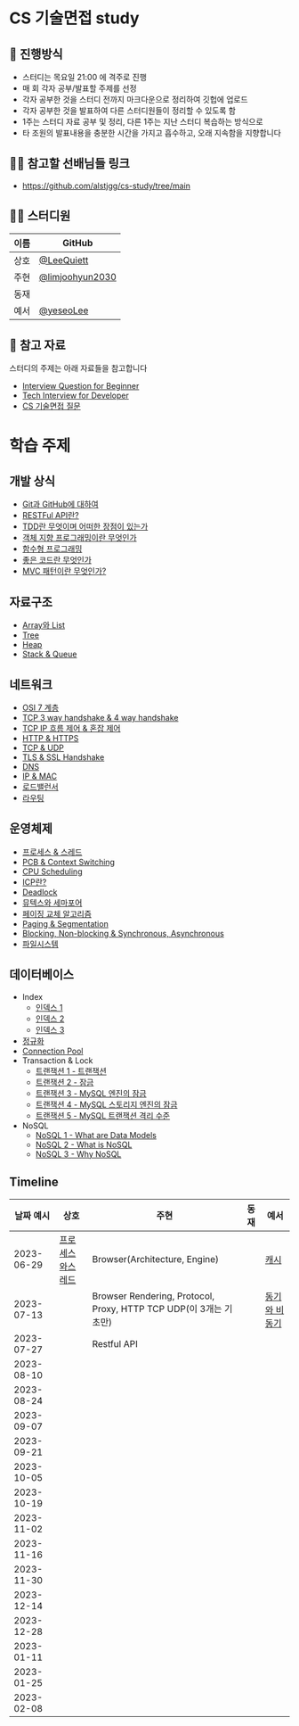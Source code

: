 # CS 기술면접 study

## 🌳 진행방식
- 스터디는 목요일 21:00 에 격주로 진행
- 매 회 각자 공부/발표할 주제를 선정
- 각자 공부한 것을 스터디 전까지 마크다운으로 정리하여 깃헙에 업로드
- 각자 공부한 것을 발표하여 다른 스터디원들이 정리할 수 있도록 함
- 1주는 스터디 자료 공부 및 정리, 다른 1주는 지난 스터디 복습하는 방식으로
- 타 조원의 발표내용을 충분한 시간을 가지고 흡수하고, 오래 지속함을 지향합니다

## 👨‍🎓 참고할 선배님들 링크
- https://github.com/alstjgg/cs-study/tree/main

## 👨‍💻  스터디원

| 이름   | GitHub                                         |
| ---- | ---------------------------------------------- |
| 상호 | [@LeeQuiett](https://github.com/LeeQuiett) |
| 주현 | [@limjoohyun2030](https://github.com/limjoohyun2030) |
| 동재 | |
| 예서 | [@yeseoLee](https://github.com/yeseoLee) |


## 📌 참고 자료
스터디의 주제는 아래 자료들을 참고합니다
- [Interview Question for Beginner](https://github.com/JaeYeopHan/Interview_Question_for_Beginner)
- [Tech Interview for Developer](https://github.com/gyoogle/tech-interview-for-developer)
- [CS 기술면접 질문](https://mangkyu.tistory.com/88)

# 학습 주제
## 개발 상식
- [Git과 GitHub에 대하여](https://github.com/alstjgg/cs-study/blob/main/%EA%B0%9C%EB%B0%9C%20%EC%83%81%EC%8B%9D/Git%EA%B3%BC%20Github%EC%97%90%20%EB%8C%80%ED%95%98%EC%97%AC.md)
- [RESTFul API란?](https://github.com/alstjgg/cs-study/blob/main/%EA%B0%9C%EB%B0%9C%20%EC%83%81%EC%8B%9D/RESTFul%20API%EB%9E%80%3F.md)
- [TDD란 무엇이며 어떠한 장점이 있는가](https://github.com/alstjgg/cs-study/blob/main/%EA%B0%9C%EB%B0%9C%20%EC%83%81%EC%8B%9D/TDD%20%EB%9E%80%20%EB%AC%B4%EC%97%87%EC%9D%B4%EB%A9%B0%20%EC%96%B4%EB%96%A0%ED%95%9C%20%EC%9E%A5%EC%A0%90%EC%9D%B4%20%EC%9E%88%EB%8A%94%EA%B0%80.md)
- [객체 지향 프로그래밍이란 무엇인가](https://github.com/alstjgg/cs-study/blob/main/%EA%B0%9C%EB%B0%9C%20%EC%83%81%EC%8B%9D/%EA%B0%9D%EC%B2%B4%20%EC%A7%80%ED%96%A5%20%ED%94%84%EB%A1%9C%EA%B7%B8%EB%9E%98%EB%B0%8D%EC%9D%B4%EB%9E%80%20%EB%AC%B4%EC%97%87%EC%9D%B8%EA%B0%80.md)
- [함수형 프로그래밍](https://github.com/alstjgg/cs-study/blob/main/%EA%B0%9C%EB%B0%9C%20%EC%83%81%EC%8B%9D/%ED%95%A8%EC%88%98%ED%98%95%20%ED%94%84%EB%A1%9C%EA%B7%B8%EB%9E%98%EB%B0%8D.md)
- [좋은 코드란 무엇인가](https://github.com/alstjgg/cs-study/blob/main/%EA%B0%9C%EB%B0%9C%20%EC%83%81%EC%8B%9D/%EC%A2%8B%EC%9D%80%20%EC%BD%94%EB%93%9C%EB%9E%80%20%EB%AC%B4%EC%97%87%EC%9D%B8%EA%B0%80%3F.md)
- [MVC 패턴이란 무엇인가?](https://github.com/alstjgg/cs-study/blob/main/%EA%B0%9C%EB%B0%9C%20%EC%83%81%EC%8B%9D/MVC%20%ED%8C%A8%ED%84%B4%EC%9D%B4%EB%9E%80%20%EB%AC%B4%EC%97%87%EC%9D%B8%EA%B0%80%3F.md)
## 자료구조
- [Array와 List](https://github.com/alstjgg/cs-study/blob/main/%EA%B0%9C%EB%B0%9C%20%EC%83%81%EC%8B%9D/Array%EC%99%80%20List.md)
- [Tree](https://github.com/alstjgg/cs-study/blob/main/%EC%9E%90%EB%A3%8C%EA%B5%AC%EC%A1%B0/Tree.md)
- [Heap](https://github.com/alstjgg/cs-study/blob/main/%EC%9E%90%EB%A3%8C%EA%B5%AC%EC%A1%B0/Heap.md)
- [Stack & Queue](https://github.com/alstjgg/cs-study/blob/main/%EC%9E%90%EB%A3%8C%EA%B5%AC%EC%A1%B0/Stack%20%26%20Queue.md)
## 네트워크
- [OSI 7 계층](https://github.com/alstjgg/cs-study/blob/main/%EB%84%A4%ED%8A%B8%EC%9B%8C%ED%81%AC/osi%207%EA%B3%84%EC%B8%B5.md)
- [TCP 3 way handshake & 4 way handshake](https://github.com/alstjgg/cs-study/blob/main/%EB%84%A4%ED%8A%B8%EC%9B%8C%ED%81%AC/%5BTCP%5D%203%20way%20handshake%EC%99%80%204%20way%20handshake.md)
- [TCP IP 흐름 제어 & 혼잡 제어](https://github.com/alstjgg/cs-study/blob/main/%EB%84%A4%ED%8A%B8%EC%9B%8C%ED%81%AC/TCP%20IP%20%ED%9D%90%EB%A6%84%20%EC%A0%9C%EC%96%B4%20%26%20%ED%98%BC%EC%9E%A1%20%EC%A0%9C%EC%96%B4.md)
- [HTTP & HTTPS](https://github.com/alstjgg/cs-study/blob/main/%EB%84%A4%ED%8A%B8%EC%9B%8C%ED%81%AC/HTTP%20%26%20HTTPS.md)
- [TCP & UDP](https://github.com/alstjgg/cs-study/blob/main/%EB%84%A4%ED%8A%B8%EC%9B%8C%ED%81%AC/TCP%20%26%20UDP.md)
- [TLS & SSL Handshake](https://github.com/alstjgg/cs-study/blob/main/%EB%84%A4%ED%8A%B8%EC%9B%8C%ED%81%AC/TLS%20%26%20SSL%20Handshake.md)
- [DNS](https://github.com/alstjgg/cs-study/blob/main/%EB%84%A4%ED%8A%B8%EC%9B%8C%ED%81%AC/DNS.md)
- [IP & MAC](https://github.com/alstjgg/cs-study/blob/main/%EB%84%A4%ED%8A%B8%EC%9B%8C%ED%81%AC/IP%20%26%20MAC.md)
- [로드밸런서](https://github.com/alstjgg/cs-study/blob/main/%EB%84%A4%ED%8A%B8%EC%9B%8C%ED%81%AC/%EB%A1%9C%EB%93%9C%EB%B0%B8%EB%9F%B0%EC%84%9C.md)
- [라우팅](https://github.com/alstjgg/cs-study/blob/main/%EB%84%A4%ED%8A%B8%EC%9B%8C%ED%81%AC/%EB%9D%BC%EC%9A%B0%ED%8C%85.md)
## 운영체제
- [프로세스 & 스레드](/운영체제/ProcessAndThread.md)
- [PCB & Context Switching](https://github.com/alstjgg/cs-study/blob/main/%EC%9A%B4%EC%98%81%EC%B2%B4%EC%A0%9C/PCB%20and%20Context%20Switching.md)
- [CPU Scheduling](https://github.com/alstjgg/cs-study/blob/main/%EC%9A%B4%EC%98%81%EC%B2%B4%EC%A0%9C/CPU%20Scheduling.md)
- [ICP란?](https://github.com/alstjgg/cs-study/blob/main/%EC%9A%B4%EC%98%81%EC%B2%B4%EC%A0%9C/IPC%EB%9E%80.md)
- [Deadlock](https://github.com/alstjgg/cs-study/blob/main/%EC%9A%B4%EC%98%81%EC%B2%B4%EC%A0%9C/Deadlock.md)
- [뮤텍스와 세마포어](https://github.com/alstjgg/cs-study/blob/main/%EC%9A%B4%EC%98%81%EC%B2%B4%EC%A0%9C/%EB%AE%A4%ED%85%8D%EC%8A%A4%EC%99%80%20%EC%84%B8%EB%A7%88%ED%8F%AC%EC%96%B4.md)
- [페이징 교체 알고리즘](https://github.com/alstjgg/cs-study/blob/main/%EC%9A%B4%EC%98%81%EC%B2%B4%EC%A0%9C/%ED%8E%98%EC%9D%B4%EC%A7%95%20%EA%B5%90%EC%B2%B4%20%EC%95%8C%EA%B3%A0%EB%A6%AC%EC%A6%98.md)
- [Paging & Segmentation](https://github.com/alstjgg/cs-study/blob/main/%EC%9A%B4%EC%98%81%EC%B2%B4%EC%A0%9C/Paging%20%26%20Segmentation.md)
- [Blocking, Non-blocking & Synchronous, Asynchronous](https://github.com/alstjgg/cs-study/blob/main/%EC%9A%B4%EC%98%81%EC%B2%B4%EC%A0%9C/Blocking%2C%20Non-blocking%20%26%20Synchronous%2C%20Asynchronous.md)
- [파일시스템](https://github.com/alstjgg/cs-study/blob/main/%EC%9A%B4%EC%98%81%EC%B2%B4%EC%A0%9C/%ED%8C%8C%EC%9D%BC%EC%8B%9C%EC%8A%A4%ED%85%9C.md)
## 데이터베이스
- Index
  - [인덱스 1](https://github.com/alstjgg/cs-study/blob/main/%EB%8D%B0%EC%9D%B4%ED%84%B0%EB%B2%A0%EC%9D%B4%EC%8A%A4/%EC%9D%B8%EB%8D%B1%EC%8A%A4%20-%201.md)
  - [인덱스 2](https://github.com/alstjgg/cs-study/blob/main/%EB%8D%B0%EC%9D%B4%ED%84%B0%EB%B2%A0%EC%9D%B4%EC%8A%A4/%EC%9D%B8%EB%8D%B1%EC%8A%A4%20-%202.md)
  - [인덱스 3]()
- [정규화](https://github.com/alstjgg/cs-study/blob/main/%EB%8D%B0%EC%9D%B4%ED%84%B0%EB%B2%A0%EC%9D%B4%EC%8A%A4/%EC%A0%95%EA%B7%9C%ED%99%94.md)
- [Connection Pool](https://github.com/alstjgg/cs-study/blob/main/%EB%8D%B0%EC%9D%B4%ED%84%B0%EB%B2%A0%EC%9D%B4%EC%8A%A4/connection%20pool.md)
- Transaction & Lock
  - [트랜잭션 1 - 트랜잭션](https://github.com/alstjgg/cs-study/blob/main/%EB%8D%B0%EC%9D%B4%ED%84%B0%EB%B2%A0%EC%9D%B4%EC%8A%A4/Transaction%20-%201%20(%ED%8A%B8%EB%9E%9C%EC%9E%AD%EC%85%98).md)
  - [트랜잭션 2 - 잠금](https://github.com/alstjgg/cs-study/blob/main/%EB%8D%B0%EC%9D%B4%ED%84%B0%EB%B2%A0%EC%9D%B4%EC%8A%A4/Transaction%20-%202%20(%EC%9E%A0%EA%B8%88).md)
  - [트랜잭션 3 - MySQL 엔진의 잠금](https://github.com/alstjgg/cs-study/blob/main/%EB%8D%B0%EC%9D%B4%ED%84%B0%EB%B2%A0%EC%9D%B4%EC%8A%A4/Transaction%20-%203%20(MySQL%20%EC%97%94%EC%A7%84%EC%9D%98%20%EC%9E%A0%EA%B8%88).md)
  - [트랜잭션 4 - MySQL 스토리지 엔진의 잠금](https://github.com/alstjgg/cs-study/blob/main/%EB%8D%B0%EC%9D%B4%ED%84%B0%EB%B2%A0%EC%9D%B4%EC%8A%A4/Transaction%20-%204%20(MySQL%20%EC%8A%A4%ED%86%A0%EB%A6%AC%EC%A7%80%20%EC%97%94%EC%A7%84%EC%9D%98%20%EC%9E%A0%EA%B8%88).md)
  - [트랜잭션 5 - MySQL 트랜잭션 격리 수준](https://github.com/alstjgg/cs-study/blob/main/%EB%8D%B0%EC%9D%B4%ED%84%B0%EB%B2%A0%EC%9D%B4%EC%8A%A4/Transaction%20-%205%20(MySQL%20%ED%8A%B8%EB%9E%9C%EC%9E%AD%EC%85%98%20%EA%B2%A9%EB%A6%AC%20%EC%88%98%EC%A4%80).md)
- NoSQL
  - [NoSQL 1 - What are Data Models](https://github.com/alstjgg/cs-study/blob/main/%EB%8D%B0%EC%9D%B4%ED%84%B0%EB%B2%A0%EC%9D%B4%EC%8A%A4/NoSQL%20-%201.%20What%20are%20Data%20Models.md)
  - [NoSQL 2 - What is NoSQL](https://github.com/alstjgg/cs-study/blob/main/%EB%8D%B0%EC%9D%B4%ED%84%B0%EB%B2%A0%EC%9D%B4%EC%8A%A4/NoSQL%20-%202.%20What%20is%20NoSQL.md)
  - [NoSQL 3 - Why NoSQL](https://github.com/alstjgg/cs-study/blob/main/%EB%8D%B0%EC%9D%B4%ED%84%B0%EB%B2%A0%EC%9D%B4%EC%8A%A4/NoSQL%20-%203.%20Why%20NoSQL.md)
 

## Timeline
| 날짜 예시 | 상호 | 주현 | 동재 | 예서 |
|--|--|--|--|--|
| 2023-06-29 | [프로세스와스레드](/운영체제/ProcessAndThread.md) | Browser(Architecture, Engine) |  | [캐시](https://github.com/limjoohyun2030/CS-study/blob/main/%EC%9A%B4%EC%98%81%EC%B2%B4%EC%A0%9C/Cache.MD) |
| 2023-07-13 |  | Browser Rendering, Protocol, Proxy, HTTP TCP UDP(이 3개는 기초만) |  | [동기와 비동기](https://github.com/limjoohyun2030/CS-study/blob/main/%EC%9A%B4%EC%98%81%EC%B2%B4%EC%A0%9C/Syncronous%20And%20Asyncronous.MD) | 
| 2023-07-27 |  | Restful API |  |  |
| 2023-08-10 |  |  |  |  |
| 2023-08-24 |  |  |  |  |
| 2023-09-07 |  |  |  |  |
| 2023-09-21 |  |  |  |  |
| 2023-10-05 |  |  |  |  |
| 2023-10-19 |  |  |  |  |
| 2023-11-02 |  |  |  |  |
| 2023-11-16 |  |  |  |  |
| 2023-11-30 |  |  |  |  | 
| 2023-12-14 |  |  |  |  | 
| 2023-12-28 |  |  |  |  | 
| 2023-01-11 |  |  |  |  | 
| 2023-01-25 |  |  |  |  | 
| 2023-02-08 |  |  |  |  |

